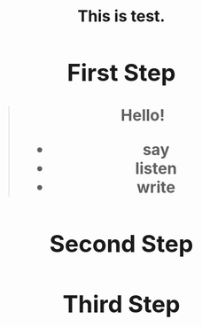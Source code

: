 <h1 align = "center"> This is test.<h1\>

## First Step

> Hello!
>
> * say
> * listen
> * write

## Second Step

## Third Step